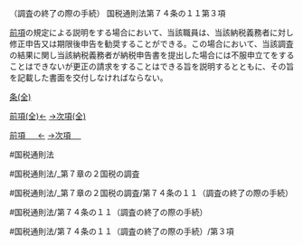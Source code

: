 （調査の終了の際の手続）
国税通則法第７４条の１１第３項

[前項](国税通則法＿＿＿＿＿第７４条の１１第２項)の規定による説明をする場合において、当該職員は、当該納税義務者に対し修正申告又は期限後申告を勧奨することができる。この場合において、当該調査の結果に関し当該納税義務者が納税申告書を提出した場合には不服申立てをすることはできないが更正の請求をすることはできる旨を説明するとともに、その旨を記載した書面を交付しなければならない。

[条(全)](国税通則法＿＿＿＿＿第７４条の１１_.md)

[前項(全)←](国税通則法＿＿＿＿＿第７４条の１１第２項_.md)    [→次項(全)](国税通則法＿＿＿＿＿第７４条の１１第４項_.md)

[前項 　 ←](国税通則法＿＿＿＿＿第７４条の１１第２項.md)    [→次項 　 ](国税通則法＿＿＿＿＿第７４条の１１第４項.md)



#国税通則法

#国税通則法/_第７章の２国税の調査

#国税通則法/_第７章の２国税の調査/第７４条の１１（調査の終了の際の手続）

#国税通則法/第７４条の１１（調査の終了の際の手続）

#国税通則法/第７４条の１１（調査の終了の際の手続）/第３項

